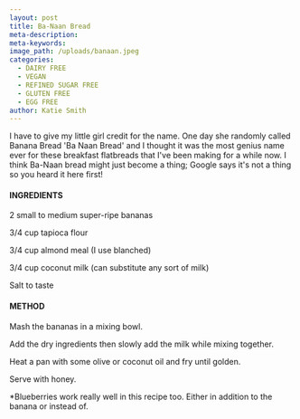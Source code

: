 ```yaml
---
layout: post
title: Ba-Naan Bread
meta-description:
meta-keywords:
image_path: /uploads/banaan.jpeg
categories:
  - DAIRY FREE
  - VEGAN
  - REFINED SUGAR FREE
  - GLUTEN FREE
  - EGG FREE
author: Katie Smith
---
```


I have to give my little girl credit for the name. One day she randomly called Banana Bread 'Ba Naan Bread' and I thought it was the most genius name ever for these breakfast flatbreads that I've been making for a while now. I think Ba-Naan bread might just become a thing; Google says it's not a thing so you heard it here first\!

#### INGREDIENTS

2 small to medium super-ripe bananas

3/4 cup tapioca flour

3/4 cup almond meal (I use blanched)

3/4 cup coconut milk (can substitute any sort of milk)

Salt to taste

#### METHOD

Mash the bananas in a mixing bowl.

Add the dry ingredients then slowly add the milk while mixing together.

Heat a pan with some olive or coconut oil and fry until golden.

Serve with honey.

\*Blueberries work really well in this recipe too. Either in addition to the banana or instead of.

&nbsp;

&nbsp;